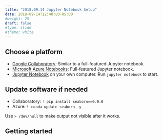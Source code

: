 ```yaml
---
title: "2018.09.14 Jupyter Notebook Setup"
date: 2018-09-14T12:40:03-05:00
#weight: 25
draft: false
#type: slide
#theme: white
---
```


## Choose a platform

* [Google Collaboratory](https://colab.research.google.com/): 
  Similar to a full-featured Jupyter notebook. 
* [Microsoft Azure Notebooks](https://notebooks.azure.com):
  Full-featured Jupyter notebook.
* [Jupyter Notebook](https://www.anaconda.com/download/) on your own
  computer. Run `jupyter notebook` to start.

## Update software if needed

* Collaboratory: `! pip install seaborn==0.9.0`
* Azure: `! conda update seaborn -y`

Use `> /dev/null` to make output not visible after it works.


## Getting started


